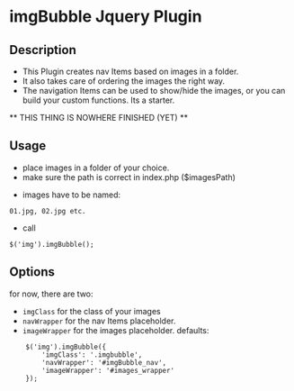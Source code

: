 # imgBubble Jquery Plugin

## Description

* This Plugin creates nav Items based on images in a folder.
* It also takes care of ordering the images the right way.
* The navigation Items can be used to show/hide the images, or you can build your custom functions. Its a starter.

** THIS THING IS NOWHERE FINISHED (YET) **

## Usage

* place images in a folder of your choice.
* make sure the path is correct in index.php ($imagesPath)
- images have to be named:
```
01.jpg, 02.jpg etc.
```
* call
```
$('img').imgBubble();
```

## Options

for now, there are two:
* ```imgClass``` for the class of your images
* ```navWrapper``` for the nav Items placeholder.
* ```imageWrapper``` for the images placeholder.
defaults:
```
    $('img').imgBubble({
        'imgClass': '.imgbubble',
        'navWrapper': '#imgBubble_nav',
        'imageWrapper': '#images_wrapper'
    });
```
